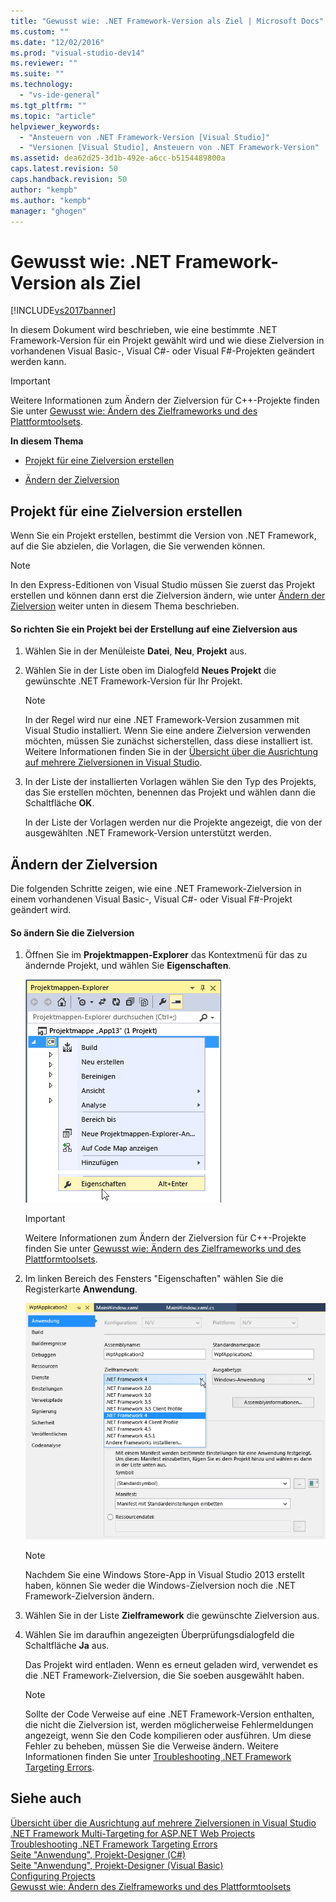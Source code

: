 ```yaml
---
title: "Gewusst wie: .NET Framework-Version als Ziel | Microsoft Docs"
ms.custom: ""
ms.date: "12/02/2016"
ms.prod: "visual-studio-dev14"
ms.reviewer: ""
ms.suite: ""
ms.technology: 
  - "vs-ide-general"
ms.tgt_pltfrm: ""
ms.topic: "article"
helpviewer_keywords: 
  - "Ansteuern von .NET Framework-Version [Visual Studio]"
  - "Versionen [Visual Studio], Ansteuern von .NET Framework-Version"
ms.assetid: dea62d25-3d1b-492e-a6cc-b5154489800a
caps.latest.revision: 50
caps.handback.revision: 50
author: "kempb"
ms.author: "kempb"
manager: "ghogen"
---
```

# Gewusst wie: .NET Framework-Version als Ziel
[!INCLUDE[vs2017banner](../code-quality/includes/vs2017banner.md)]

In diesem Dokument wird beschrieben, wie eine bestimmte .NET Framework\-Version für ein Projekt gewählt wird und wie diese Zielversion in vorhandenen Visual Basic\-, Visual C\#\- oder Visual F\#\-Projekten geändert werden kann.  
  
> [!IMPORTANT]
>  Weitere Informationen zum Ändern der Zielversion für C\+\+\-Projekte finden Sie unter [Gewusst wie: Ändern des Zielframeworks und des Plattformtoolsets](../Topic/How%20to:%20Modify%20the%20Target%20Framework%20and%20Platform%20Toolset.md).  
  
 **In diesem Thema**  
  
-   [Projekt für eine Zielversion erstellen](../ide/how-to-target-a-version-of-the-dotnet-framework.md#bkmk_new)  
  
-   [Ändern der Zielversion](../ide/how-to-target-a-version-of-the-dotnet-framework.md#bkmk_existing)  
  
##  <a name="bkmk_new"></a> Projekt für eine Zielversion erstellen  
 Wenn Sie ein Projekt erstellen, bestimmt die Version von .NET Framework, auf die Sie abzielen, die Vorlagen, die Sie verwenden können.  
  
> [!NOTE]
>  In den Express\-Editionen von Visual Studio müssen Sie zuerst das Projekt erstellen und können dann erst die Zielversion ändern, wie unter [Ändern der Zielversion](../ide/how-to-target-a-version-of-the-dotnet-framework.md#bkmk_existing) weiter unten in diesem Thema beschrieben.  
  
#### So richten Sie ein Projekt bei der Erstellung auf eine Zielversion aus  
  
1.  Wählen Sie in der Menüleiste **Datei**, **Neu**, **Projekt** aus.  
  
2.  Wählen Sie in der Liste oben im Dialogfeld **Neues Projekt** die gewünschte .NET Framework\-Version für Ihr Projekt.  
  
    > [!NOTE]
    >  In der Regel wird nur eine .NET Framework\-Version zusammen mit Visual Studio installiert.  Wenn Sie eine andere Zielversion verwenden möchten, müssen Sie zunächst sicherstellen, dass diese installiert ist.  Weitere Informationen finden Sie in der [Übersicht über die Ausrichtung auf mehrere Zielversionen in Visual Studio](../ide/visual-studio-multi-targeting-overview.md).  
  
3.  In der Liste der installierten Vorlagen wählen Sie den Typ des Projekts, das Sie erstellen möchten, benennen das Projekt und wählen dann die Schaltfläche **OK**.  
  
     In der Liste der Vorlagen werden nur die Projekte angezeigt, die von der ausgewählten .NET Framework\-Version unterstützt werden.  
  
##  <a name="bkmk_existing"></a> Ändern der Zielversion  
 Die folgenden Schritte zeigen, wie eine .NET Framework\-Zielversion in einem vorhandenen Visual Basic\-, Visual C\#\- oder Visual F\#\-Projekt geändert wird.  
  
#### So ändern Sie die Zielversion  
  
1.  Öffnen Sie im **Projektmappen\-Explorer** das Kontextmenü für das zu ändernde Projekt, und wählen Sie **Eigenschaften**.  
  
     ![Visual Studio Eigenschaften des Projektmappen&#45;Explorer](../ide/media/vs_slnexplorer_properties.png "vs\_slnExplorer\_Properties")  
  
    > [!IMPORTANT]
    >  Weitere Informationen zum Ändern der Zielversion für C\+\+\-Projekte finden Sie unter [Gewusst wie: Ändern des Zielframeworks und des Plattformtoolsets](../Topic/How%20to:%20Modify%20the%20Target%20Framework%20and%20Platform%20Toolset.md).  
  
2.  Im linken Bereich des Fensters "Eigenschaften" wählen Sie die Registerkarte **Anwendung**.  
  
     ![Visual Studio, App&#45;Eigenschaften, Registerkarte "Anwendung"](../ide/media/vs_slnexplorer_properties_applicationtab.png "vs\_slnExplorer\_Properties\_ApplicationTab")  
  
    > [!NOTE]
    >  Nachdem Sie eine Windows Store\-App in Visual Studio 2013 erstellt haben, können Sie weder die Windows\-Zielversion noch die .NET Framework\-Zielversion ändern.  
  
3.  Wählen Sie in der Liste **Zielframework** die gewünschte Zielversion aus.  
  
4.  Wählen Sie im daraufhin angezeigten Überprüfungsdialogfeld die Schaltfläche **Ja** aus.  
  
     Das Projekt wird entladen.  Wenn es erneut geladen wird, verwendet es die .NET Framework\-Zielversion, die Sie soeben ausgewählt haben.  
  
    > [!NOTE]
    >  Sollte der Code Verweise auf eine .NET Framework\-Version enthalten, die nicht die Zielversion ist, werden möglicherweise Fehlermeldungen angezeigt, wenn Sie den Code kompilieren oder ausführen.  Um diese Fehler zu beheben, müssen Sie die Verweise ändern.  Weitere Informationen finden Sie unter [Troubleshooting .NET Framework Targeting Errors](../msbuild/troubleshooting-dotnet-framework-targeting-errors.md).  
  
## Siehe auch  
 [Übersicht über die Ausrichtung auf mehrere Zielversionen in Visual Studio](../ide/visual-studio-multi-targeting-overview.md)   
 [.NET Framework Multi\-Targeting for ASP.NET Web Projects](../Topic/.NET%20Framework%20Multi-Targeting%20for%20ASP.NET%20Web%20Projects.md)   
 [Troubleshooting .NET Framework Targeting Errors](../msbuild/troubleshooting-dotnet-framework-targeting-errors.md)   
 [Seite "Anwendung", Projekt\-Designer \(C\#\)](../ide/reference/application-page-project-designer-csharp.md)   
 [Seite "Anwendung", Projekt\-Designer \(Visual Basic\)](../ide/reference/application-page-project-designer-visual-basic.md)   
 [Configuring Projects](../Topic/Configuring%20Projects%20\(F%23\).md)   
 [Gewusst wie: Ändern des Zielframeworks und des Plattformtoolsets](../Topic/How%20to:%20Modify%20the%20Target%20Framework%20and%20Platform%20Toolset.md)